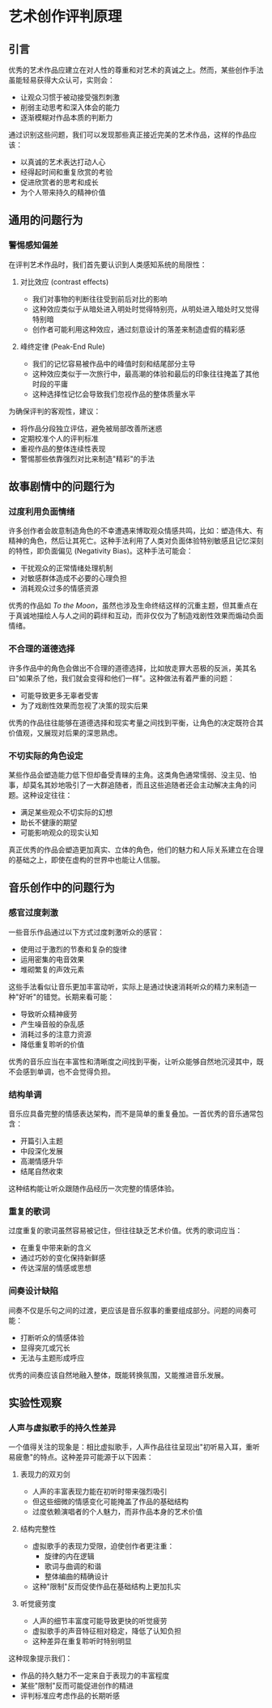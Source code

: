 # 艺术创作评判原理

## 引言

优秀的艺术作品应建立在对人性的尊重和对艺术的真诚之上。然而，某些创作手法虽能轻易获得大众认可，实则会：

- 让观众习惯于被动接受强烈刺激
- 削弱主动思考和深入体会的能力
- 逐渐模糊对作品本质的判断力

通过识别这些问题，我们可以发现那些真正接近完美的艺术作品，这样的作品应该：

- 以真诚的艺术表达打动人心
- 经得起时间和重复欣赏的考验
- 促进欣赏者的思考和成长
- 为个人带来持久的精神价值

## 通用的问题行为

### 警惕感知偏差

在评判艺术作品时，我们首先要认识到人类感知系统的局限性：

1. 对比效应 (contrast effects)

   - 我们对事物的判断往往受到前后对比的影响
   - 这种效应类似于从暗处进入明处时觉得特别亮，从明处进入暗处时又觉得特别暗
   - 创作者可能利用这种效应，通过刻意设计的落差来制造虚假的精彩感

2. 峰终定律 (Peak-End Rule)

   - 我们的记忆容易被作品中的峰值时刻和结尾部分主导
   - 这种效应类似于一次旅行中，最高潮的体验和最后的印象往往掩盖了其他时段的平庸
   - 这种选择性记忆会导致我们忽视作品的整体质量水平

为确保评判的客观性，建议：

- 将作品分段独立评估，避免被局部改善所迷惑
- 定期校准个人的评判标准
- 重视作品的整体连续性表现
- 警惕那些依靠强烈对比来制造"精彩"的手法

## 故事剧情中的问题行为

### 过度利用负面情绪

许多创作者会故意制造角色的不幸遭遇来博取观众情感共鸣，比如：塑造伟大、有精神的角色，然后让其死亡。这种手法利用了人类对负面体验特别敏感且记忆深刻的特性，即负面偏见 (Negativity Bias)。这种手法可能会：

- 干扰观众的正常情绪处理机制
- 对敏感群体造成不必要的心理负担
- 消耗观众过多的情感资源

优秀的作品如 _To the Moon_，虽然也涉及生命终结这样的沉重主题，但其重点在于真诚地描绘人与人之间的羁绊和互动，而非仅仅为了制造戏剧性效果而煽动负面情绪。

### 不合理的道德选择

许多作品中的角色会做出不合理的道德选择，比如放走罪大恶极的反派，美其名曰"如果杀了他，我们就会变得和他们一样"。这种做法有着严重的问题：

- 可能导致更多无辜者受害
- 为了戏剧性效果而忽视了决策的现实后果

优秀的作品往往能够在道德选择和现实考量之间找到平衡，让角色的决定既符合其价值观，又展现对后果的深思熟虑。

### 不切实际的角色设定

某些作品会塑造能力低下但却备受青睐的主角。这类角色通常懦弱、没主见、怕事，却莫名其妙地吸引了一大群追随者，而且这些追随者还会主动解决主角的问题。这种设定往往：

- 满足某些观众不切实际的幻想
- 助长不健康的期望
- 可能影响观众的现实认知

真正优秀的作品会塑造更加真实、立体的角色，他们的魅力和人际关系建立在合理的基础之上，即使在虚构的世界中也能让人信服。

## 音乐创作中的问题行为

### 感官过度刺激

一些音乐作品通过以下方式过度刺激听众的感官：

- 使用过于激烈的节奏和复杂的旋律
- 运用密集的电音效果
- 堆砌繁复的声效元素

这些手法看似让音乐更加丰富动听，实际上是通过快速消耗听众的精力来制造一种"好听"的错觉。长期来看可能：

- 导致听众精神疲劳
- 产生噪音般的杂乱感
- 消耗过多的注意力资源
- 降低重复聆听的价值

优秀的音乐应当在丰富性和清晰度之间找到平衡，让听众能够自然地沉浸其中，既不会感到单调，也不会觉得负担。

### 结构单调

音乐应具备完整的情感表达架构，而不是简单的重复叠加。一首优秀的音乐通常包含：

- 开篇引入主题
- 中段深化发展
- 高潮情感升华
- 结尾自然收束

这种结构能让听众跟随作品经历一次完整的情感体验。

### 重复的歌词

过度重复的歌词虽然容易被记住，但往往缺乏艺术价值。优秀的歌词应当：

- 在重复中带来新的含义
- 通过巧妙的变化保持新鲜感
- 传达深层的情感或思想

### 间奏设计缺陷

间奏不仅是乐句之间的过渡，更应该是音乐叙事的重要组成部分。问题的间奏可能：

- 打断听众的情感体验
- 显得突兀或冗长
- 无法与主题形成呼应

优秀的间奏应该自然地融入整体，既能转换氛围，又能推进音乐发展。

## 实验性观察

### 人声与虚拟歌手的持久性差异

一个值得关注的现象是：相比虚拟歌手，人声作品往往呈现出"初听易入耳，重听易疲惫"的特点。这种差异可能源于以下因素：

1. 表现力的双刃剑

   - 人声的丰富表现力能在初听时带来强烈吸引
   - 但这些细微的情感变化可能掩盖了作品的基础结构
   - 过度依赖演唱者的个人魅力，而非作品本身的艺术价值

2. 结构完整性

   - 虚拟歌手的表现力受限，迫使创作者更注重：
     - 旋律的内在逻辑
     - 歌词与曲调的和谐
     - 整体编曲的精确设计
   - 这种"限制"反而促使作品在基础结构上更加扎实

3. 听觉疲劳度

   - 人声的细节丰富度可能导致更快的听觉疲劳
   - 虚拟歌手的声音特征相对稳定，降低了认知负担
   - 这种差异在重复聆听时特别明显

这种现象提示我们：

- 作品的持久魅力不一定来自于表现力的丰富程度
- 某些"限制"反而可能促进创作的精进
- 评判标准应考虑作品的长期听感
